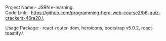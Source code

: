 Project Name:- JSRN e-learning.\
Code Link:- https://github.com/programming-hero-web-course2/b6-quiz-crackerz-46ra20.\

Usage Package:- react-router-dom, heroicons, bootstrap v5.0.2, react-toastify.\